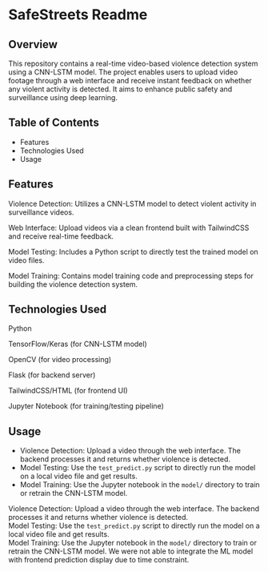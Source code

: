 # SafeStreets Readme

## Overview  
This repository contains a real-time video-based violence detection system using a CNN-LSTM model. The project enables users to upload video footage through a web interface and receive instant feedback on whether any violent activity is detected. It aims to enhance public safety and surveillance using deep learning.

## Table of Contents  
- Features  
- Technologies Used  
- Usage  

## Features  
Violence Detection: Utilizes a CNN-LSTM model to detect violent activity in surveillance videos.

Web Interface: Upload videos via a clean frontend built with TailwindCSS and receive real-time feedback.  

Model Testing: Includes a Python script to directly test the trained model on video files.  

Model Training: Contains model training code and preprocessing steps for building the violence detection system.  

## Technologies Used  
Python  

TensorFlow/Keras (for CNN-LSTM model)  

OpenCV (for video processing)  

Flask (for backend server)  

TailwindCSS/HTML (for frontend UI)  

Jupyter Notebook (for training/testing pipeline)  

## Usage  
- Violence Detection: Upload a video through the web interface. The backend processes it and returns whether violence is detected.  
- Model Testing: Use the `test_predict.py` script to directly run the model on a local video file and get results.  
- Model Training: Use the Jupyter notebook in the `model/` directory to train or retrain the CNN-LSTM model.  

Violence Detection: Upload a video through the web interface. The backend processes it and returns whether violence is detected.  
Model Testing: Use the `test_predict.py` script to directly run the model on a local video file and get results.  
Model Training: Use the Jupyter notebook in the `model/` directory to train or retrain the CNN-LSTM model. We were not able to integrate the ML model with frontend prediction display due to time constraint.
